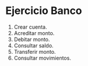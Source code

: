 # Ejercicio Banco

1. Crear cuenta.
2. Acreditar monto.
3. Debitar monto.
4. Consultar saldo.
5. Transferir monto.
6. Consultar movimientos.
